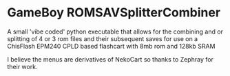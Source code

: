# GameBoy ROMSAVSplitterCombiner
A small 'vibe coded' python executable that allows for the combining and or splitting of 4 or 3 rom files and their subsequent saves for use on a ChisFlash EPM240 CPLD based flashcart with 8mb rom and 128kb SRAM

I believe the menus are derivatives of NekoCart so thanks to Zephray for their work.
